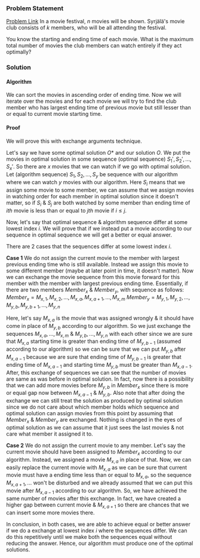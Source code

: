 
### Problem Statement
[Problem Link](https://cses.fi/problemset/task/1632)
In a movie festival, $n$ movies will be shown. Syrjälä's movie club consists of $k$ members, who will be all attending the festival.  
  
You know the starting and ending time of each movie. What is the maximum total number of movies the club members can watch entirely if they act optimally?


### Solution

#### Algorithm
We can sort the movies in ascending order of ending time. Now we will iterate over the movies and for each movie we will try to find the club member who has largest ending time of previous movie but still lesser than or equal to current movie starting time.

#### Proof

We will prove this with exchange arguments technique.

Let's say we have some optimal solution $O*$ and our solution $O$. We put the movies in optimal solution in some sequence (optimal sequence) $S_1', S_2', ..., S_x'$. So there are $x$ movies that we can watch if we go with optimal solution. Let (algorithm sequence) $S_1, S_2, ..., S_y$ be sequence with our algorithm where we can watch $y$ movies with our algorithm. Here $S_i$ means that we assign some movie to some member, we can assume that we assign movies in watching order for each member in optimal solution since it doesn't matter, so if $S_i$ & $S_j$ are both watched by some member than ending time of $ith$ movie is less than or equal to $jth$ movie if $i \leq j$.

Now, let's say that optimal sequence & algorithm sequence differ at some lowest index $i$. We will prove that if we instead put a movie according to our sequence in optimal sequence we will get a better or equal answer.

There are 2 cases that the sequences differ at some lowest index $i$.

**Case 1**
We do not assign the current movie to the member with largest previous ending time who is still available. Instead we assign this movie to some different member (maybe at later point in time, it doesn't matter).  Now we can exchange the movie sequence from this movie forward for this member with the member with largest previous ending time. Essentially, if there are two members $Member_x$ & $Member_y$, with sequence as follows: 
   $Member_x = M_{x,1}, M_{x,2}, ..., M_{x,a}, M_{x,a+1}, ..., M_{x,m}$ $Member_y = M_{y,1}, M_{y,2}, ..., M_{y,b}, M_{y,b+1}, ..., M_{y,n}$ 
   
   Here, let's say $M_{x,a}$ is the movie that was assigned wrongly & it should have come in place of $M_{y,b}$ according to our algorithm. So we just exchange the sequences $M_{x,a}, ..., M_{x,m}$ & $M_{y,b}, ..., M_{y,n}$ with each other since we are sure that $M_{x,a}$ starting time is greater than ending time of $M_{y,b-1}$ (assumed according to our algorithm) so we can be sure that we can put $M_{y,b}$ after $M_{x,a-1}$ because we are sure that ending time of $M_{y,b-1}$ is greater that ending time of $M_{x,a-1}$ and starting time $M_{y,b}$ must be greater than $M_{x,a-1}$.
   After, this exchange of sequences we can see that the number of movies are same as was before in optimal solution. In fact, now there is a possibility that we can add more movies before $M_{y,b}$ in $Member_x$ since there is more or equal gap now between $M_{x,a-1}$ & $M_{y,b}$.
   Also note that after doing the exchange we can still treat the solution as produced by optimal solution since we do not care about which member holds which sequence and optimal solution can assign movies from this point by assuming that $Member_x$ & $Member_y$ are exchanged. Nothing is changed in the eyes of optimal solution as we can assume that it just sees the last movies & not care what member it assigned it to.
   
**Case 2**
We do not assign the current movie to any member. Let's say the current movie should have been assigned to $Member_x$ according to our algorithm. Instead, we assigned a movie $M_{x,a}$ in place of that. Now, we can easily replace the current movie with $M_{x,a}$ as we can be sure that current movie must have a ending time less than or equal to $M_{x,a}$, so the sequence $M_{x,a+1},...$ won't be disturbed and we already assumed that we can put this movie after $M_{x,a-1}$ according to our algorithm. So, we have achieved the same number of movies after this exchange. In fact, we have created a higher gap between current movie & $M_{x,a+1}$ so there are chances that we can insert some more movies there.

In conclusion, in both cases, we are able to achieve equal or better answer if we do a exchange at lowest index $i$ where the sequences differ. We can do this repetitively until we make both the sequences equal without reducing the answer. Hence, our algorithm must produce one of the optimal solutions.



